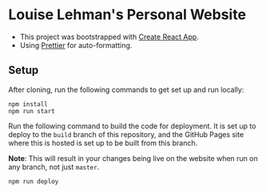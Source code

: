 # Louise Lehman's Personal Website

- This project was bootstrapped with [Create React App](https://github.com/facebook/create-react-app).
- Using [Prettier](https://prettier.io/) for auto-formatting.

## Setup

After cloning, run the following commands to get set up and run locally:

```
npm install
npm run start
```

Run the following command to build the code for deployment. It is set up to deploy to the `build` branch of this repository, and the GitHub Pages site where this is hosted is set up to be built from this branch.

**Note**: This will result in your changes being live on the website when run on any branch, not just `master`.

```
npm run deploy
```

